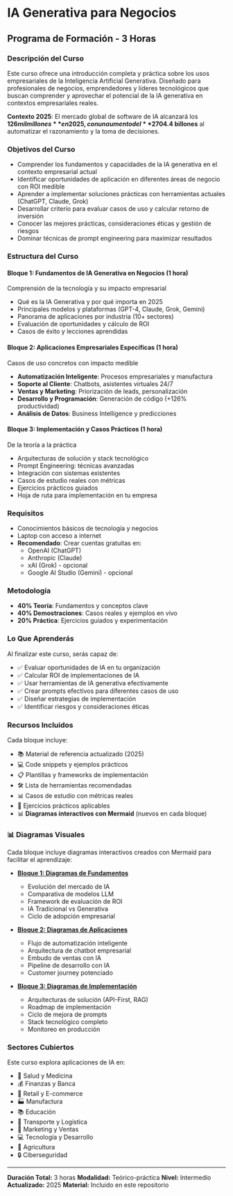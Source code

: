 # IA Generativa para Negocios
## Programa de Formación - 3 Horas

### Descripción del Curso

Este curso ofrece una introducción completa y práctica sobre los usos empresariales de la Inteligencia Artificial Generativa. Diseñado para profesionales de negocios, emprendedores y líderes tecnológicos que buscan comprender y aprovechar el potencial de la IA generativa en contextos empresariales reales.

**Contexto 2025**: El mercado global de software de IA alcanzará los **$126 mil millones** en 2025, con un aumento del **270%** en adopción empresarial. La IA impulsa un aumento de productividad estimado en **$4.4 billones** al automatizar el razonamiento y la toma de decisiones.

### Objetivos del Curso

- Comprender los fundamentos y capacidades de la IA generativa en el contexto empresarial actual
- Identificar oportunidades de aplicación en diferentes áreas de negocio con ROI medible
- Aprender a implementar soluciones prácticas con herramientas actuales (ChatGPT, Claude, Grok)
- Desarrollar criterio para evaluar casos de uso y calcular retorno de inversión
- Conocer las mejores prácticas, consideraciones éticas y gestión de riesgos
- Dominar técnicas de prompt engineering para maximizar resultados

### Estructura del Curso

#### **Bloque 1: Fundamentos de IA Generativa en Negocios** (1 hora)
Comprensión de la tecnología y su impacto empresarial
- Qué es la IA Generativa y por qué importa en 2025
- Principales modelos y plataformas (GPT-4, Claude, Grok, Gemini)
- Panorama de aplicaciones por industria (10+ sectores)
- Evaluación de oportunidades y cálculo de ROI
- Casos de éxito y lecciones aprendidas

#### **Bloque 2: Aplicaciones Empresariales Específicas** (1 hora)
Casos de uso concretos con impacto medible
- **Automatización Inteligente**: Procesos empresariales y manufactura
- **Soporte al Cliente**: Chatbots, asistentes virtuales 24/7
- **Ventas y Marketing**: Priorización de leads, personalización
- **Desarrollo y Programación**: Generación de código (+126% productividad)
- **Análisis de Datos**: Business Intelligence y predicciones

#### **Bloque 3: Implementación y Casos Prácticos** (1 hora)
De la teoría a la práctica
- Arquitecturas de solución y stack tecnológico
- Prompt Engineering: técnicas avanzadas
- Integración con sistemas existentes
- Casos de estudio reales con métricas
- Ejercicios prácticos guiados
- Hoja de ruta para implementación en tu empresa

### Requisitos

- Conocimientos básicos de tecnología y negocios
- Laptop con acceso a internet
- **Recomendado**: Crear cuentas gratuitas en:
  - OpenAI (ChatGPT)
  - Anthropic (Claude)
  - xAI (Grok) - opcional
  - Google AI Studio (Gemini) - opcional

### Metodología

- **40% Teoría**: Fundamentos y conceptos clave
- **40% Demostraciones**: Casos reales y ejemplos en vivo
- **20% Práctica**: Ejercicios guiados y experimentación

### Lo Que Aprenderás

Al finalizar este curso, serás capaz de:
- ✅ Evaluar oportunidades de IA en tu organización
- ✅ Calcular ROI de implementaciones de IA
- ✅ Usar herramientas de IA generativa efectivamente
- ✅ Crear prompts efectivos para diferentes casos de uso
- ✅ Diseñar estrategias de implementación
- ✅ Identificar riesgos y consideraciones éticas

### Recursos Incluidos

Cada bloque incluye:
- 📚 Material de referencia actualizado (2025)
- 💻 Code snippets y ejemplos prácticos
- 📋 Plantillas y frameworks de implementación
- 🛠️ Lista de herramientas recomendadas
- 📊 Casos de estudio con métricas reales
- 🎯 Ejercicios prácticos aplicables
- 📊 **Diagramas interactivos con Mermaid** (nuevos en cada bloque)

### 📊 Diagramas Visuales

Cada bloque incluye diagramas interactivos creados con Mermaid para facilitar el aprendizaje:

- **[Bloque 1: Diagramas de Fundamentos](Bloque-1-Fundamentos/code-snippets/diagrams.md)**
  - Evolución del mercado de IA
  - Comparativa de modelos LLM
  - Framework de evaluación de ROI
  - IA Tradicional vs Generativa
  - Ciclo de adopción empresarial

- **[Bloque 2: Diagramas de Aplicaciones](Bloque-2-Aplicaciones-Empresariales/code-snippets/diagrams.md)**
  - Flujo de automatización inteligente
  - Arquitectura de chatbot empresarial
  - Embudo de ventas con IA
  - Pipeline de desarrollo con IA
  - Customer journey potenciado

- **[Bloque 3: Diagramas de Implementación](Bloque-3-Implementacion-y-Casos-Practicos/code-snippets/diagrams.md)**
  - Arquitecturas de solución (API-First, RAG)
  - Roadmap de implementación
  - Ciclo de mejora de prompts
  - Stack tecnológico completo
  - Monitoreo en producción

### Sectores Cubiertos

Este curso explora aplicaciones de IA en:
- 🏥 Salud y Medicina
- 💰 Finanzas y Banca
- 🛒 Retail y E-commerce
- 🏭 Manufactura
- 📚 Educación
- 🚗 Transporte y Logística
- 🎯 Marketing y Ventas
- 💻 Tecnología y Desarrollo
- 🌱 Agricultura
- 🔒 Ciberseguridad

---

**Duración Total:** 3 horas
**Modalidad:** Teórico-práctica
**Nivel:** Intermedio
**Actualizado:** 2025
**Material:** Incluido en este repositorio

